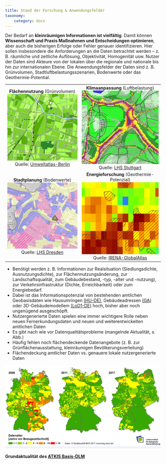 ```yaml
---
title: Stand der Forschung & Anwendungsfelder
taxonomy:
    category: docs
---
```


Der Bedarf an **kleinräumigen Informationen ist vielfältig**. Damit können **Wissenschaft und Praxis Maßnahmen und Entscheidungen optimieren**, aber auch die bisherigen Erfolge oder Fehler genauer identifizieren. Hier sollen insbesondere die Anforderungen an die Daten betrachtet werden – z. B. räumliche und zeitliche Auflösung, Objektivität, Homogenität usw. Nutzer der Daten sind Akteure von der lokalen über die regionale und nationale bis hin zur internationalen Ebene. Die Anwendungsfelder der Daten sind z. B. Grünvolumen, Stadtluftbelastungsszenarien, Bodenwerte oder das Geothermie-Potential.


| | |
|:--:|:--:|
| **Flächennutzung** (Grünvolumen) ![abb_gruenvolumen_ua_berlin](abb_gruenvolumen_ua_berlin.png)  Quelle: [Umweltatlas-Berlin](http://fbinter.stadt-berlin.de/fb/index.jsp?loginkey=showMap&mapId=wmsk05_09_gruendvol2010@senstadt) | **Klimaanpassung** (Luftbelastung) ![abb_luftbelastung_lhs_sttutgart](abb_luftbelastung_lhs_sttutgart.png)  Quelle: [LHS Stuttgart](http://gis6.stuttgart.de/maps/index.html?karte=stadtklima&embedded=true#basemap=0&centerX=3516118.9675944396&centerY=5406021.037465078&scale=25000&layerIds=279.281) |
|  **Stadtplanung** (Bodenwerte) ![abb_bodenwerte_lhs_dresden](abb_bodenwerte_lhs_dresden.png) Quelle: [LHS Dresden](http://stadtplan2.dresden.de/)  | **Energieforschung** (Geothermie-Potenzial) ![abb_geotherme_irena](abb_geotherme_irena.png) Quelle: [IRENA-GlobalAtlas](https://irena.masdar.ac.ae/gallery/#map/1645) |

- Benötigt werden z. B. Informationen zur Realsituation (Siedlungsdichte, Ausnutzungsdichte), zur Flächennutzungsänderung, zur Landschaftsqualität, zum Gebäudebestand, -typ, -alter und -nutzung), zur Verkehrsinfrastruktur (Dichte, Erreichbarkeit) oder zum Energiebedarf.
- Dabei ist das Informationspotenzial von bestehenden amtlichen Geobasisdaten wie Hausumringen [(HU-DE)](https://www.ldbv.bayern.de/produkte/kataster/hausumringe.html), Gebäudeadressen [(GA)](http://www.geodatenzentrum.de/geodaten/gdz_rahmen.gdz_div?gdz_spr=deu&gdz_akt_zeile=2&gdz_anz_zeile=6&gdz_unt_zeile=19&gdz_user_id=0) oder 3D-Gebäudemodellem [(LoD1-DE)](http://www.adv-online.de/AdV-Produkte/Weitere-Produkte/3D-Gebaeudemodelle-LoD/) hoch, bisher aber noch ungenügend ausgeschöpft.
- Nutzergenerierte Daten spielen eine immer wichtigere Rolle neben neuen Fernerkundungsdaten und neuen und weiterentwickelten amtlichen Daten
- Es gibt nach wie vor Datenqualitätsprobleme (mangelnde Aktualität, s. Abb.)
- Häufig fehlen noch flächendeckende Datenangebote (z. B. zur Grünflächenausstattung, kleinräumigen Bevölkerungsverteilung)
- Flächendeckung amtlicher Daten vs. genauere lokale nutzergenerierte Daten


![abb_atkisdaten_qualitat_trend](abb_atkisdaten_qualitat_trend.png)

**Grundaktualität des [ATKIS Basis-DLM](http://www.ioer-monitor.de/methodik/glossar/a/atkis-basis-dlm/)**
